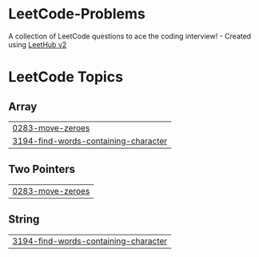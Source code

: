 # LeetCode-Problems
A collection of LeetCode questions to ace the coding interview! - Created using [LeetHub v2](https://github.com/arunbhardwaj/LeetHub-2.0)

<!---LeetCode Topics Start-->
# LeetCode Topics
## Array
|  |
| ------- |
| [0283-move-zeroes](https://github.com/KomeshBathula/LeetCode-Problems/tree/master/0283-move-zeroes) |
| [3194-find-words-containing-character](https://github.com/KomeshBathula/LeetCode-Problems/tree/master/3194-find-words-containing-character) |
## Two Pointers
|  |
| ------- |
| [0283-move-zeroes](https://github.com/KomeshBathula/LeetCode-Problems/tree/master/0283-move-zeroes) |
## String
|  |
| ------- |
| [3194-find-words-containing-character](https://github.com/KomeshBathula/LeetCode-Problems/tree/master/3194-find-words-containing-character) |
<!---LeetCode Topics End-->